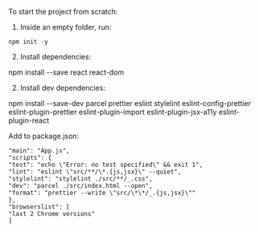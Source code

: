 To start the project from scratch:

1. Inside an empty folder, run:

```
npm init -y
```

2. Install dependencies:

npm install --save react react-dom

2. Install dev dependencies:

npm install --save-dev parcel prettier eslint stylelint eslint-config-prettier eslint-plugin-prettier eslint-plugin-import eslint-plugin-jsx-a11y eslint-plugin-react

Add to package.json:

```
"main": "App.js",
"scripts": {
"test": "echo \"Error: no test specified\" && exit 1",
"lint": "eslint \"src/**/\*.{js,jsx}\" --quiet",
"stylelint": "stylelint ./src/**/_.css",
"dev": "parcel ./src/index.html --open",
"format": "prettier --write \"src/\*\*/_.{js,jsx}\""
},
"browserslist": [
"last 2 Chrome versions"
]
```

